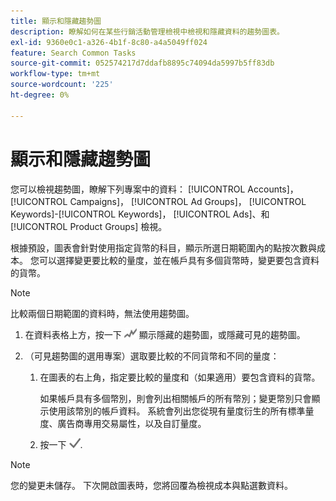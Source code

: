 ```yaml
---
title: 顯示和隱藏趨勢圖
description: 瞭解如何在某些行銷活動管理檢視中檢視和隱藏資料的趨勢圖表。
exl-id: 9360e0c1-a326-4b1f-8c80-a4a5049ff024
feature: Search Common Tasks
source-git-commit: 052574217d7ddafb8895c74094da5997b5ff83db
workflow-type: tm+mt
source-wordcount: '225'
ht-degree: 0%

---
```


# 顯示和隱藏趨勢圖

您可以檢視趨勢圖，瞭解下列專案中的資料： [!UICONTROL Accounts]， [!UICONTROL Campaigns]， [!UICONTROL Ad Groups]， [!UICONTROL Keywords]-[!UICONTROL Keywords]， [!UICONTROL Ads]、和 [!UICONTROL Product Groups] 檢視。

根據預設，圖表會針對使用指定貨幣的科目，顯示所選日期範圍內的點按次數與成本。 您可以選擇變更要比較的量度，並在帳戶具有多個貨幣時，變更要包含資料的貨幣。

>[!NOTE]
>
>比較兩個日期範圍的資料時，無法使用趨勢圖。

1. 在資料表格上方，按一下 ![圖表](/help/search-social-commerce/assets/trend-chart.png "圖表") 顯示隱藏的趨勢圖，或隱藏可見的趨勢圖。

1. （可見趨勢圖的選用專案）選取要比較的不同貨幣和不同的量度：

   1. 在圖表的右上角，指定要比較的量度和（如果適用）要包含資料的貨幣。

      如果帳戶具有多個幣別，則會列出相關帳戶的所有幣別；變更幣別只會顯示使用該幣別的帳戶資料。 系統會列出您從現有量度衍生的所有標準量度、廣告商專用交易屬性，以及自訂量度。

   1. 按一下 ![儲存](/help/search-social-commerce/assets/save-checkmark.png "儲存").

>[!NOTE]
>
>您的變更未儲存。 下次開啟圖表時，您將回覆為檢視成本與點選數資料。
